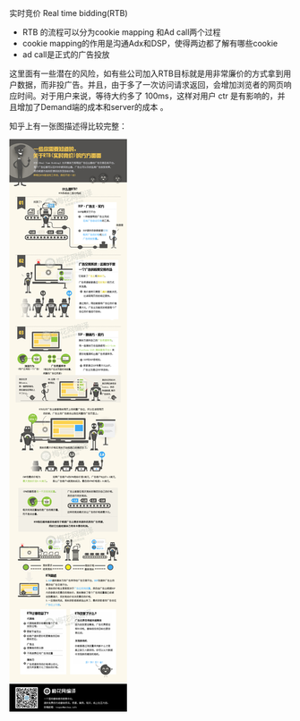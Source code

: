 实时竞价 Real time bidding\(RTB\)

* RTB 的流程可以分为cookie mapping 和Ad call两个过程
* cookie mapping的作用是沟通Adx和DSP，使得两边都了解有哪些cookie
* ad call是正式的广告投放

这里面有一些潜在的风险，如有些公司加入RTB目标就是用非常廉价的方式拿到用户数据，而非投广告。并且，由于多了一次访问请求返回，会增加浏览者的网页响应时间。对于用户来说，等待大约多了 100ms，这样对用户 ctr 是有影响的，并且增加了Demand端的成本和server的成本
。

知乎上有一张图描述得比较完整：

![](/assets/8a9847344d0bc6afbb5b9ddefdba6c18_r.jpg)





